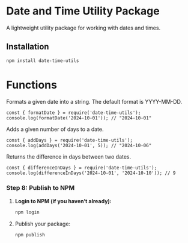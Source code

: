 # Date and Time Utility Package

A lightweight utility package for working with dates and times.

## Installation

```bash
npm install date-time-utils
```

# Functions

Formats a given date into a string. The default format is YYYY-MM-DD.

```
const { formatDate } = require('date-time-utils');
console.log(formatDate('2024-10-01')); // "2024-10-01"
```

Adds a given number of days to a date.
```
const { addDays } = require('date-time-utils');
console.log(addDays('2024-10-01', 5)); // "2024-10-06"
```

Returns the difference in days between two dates.
```
const { differenceInDays } = require('date-time-utils');
console.log(differenceInDays('2024-10-01', '2024-10-10')); // 9
```

### Step 8: **Publish to NPM**

1. **Login to NPM (if you haven’t already):**

   ```bash
   npm login
2. Publish your package:
   ```
   npm publish